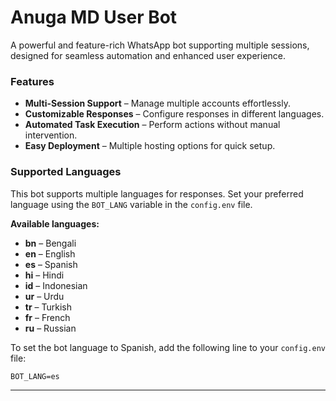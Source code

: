 # Anuga MD User Bot

A powerful and feature-rich WhatsApp bot supporting multiple sessions, designed for seamless automation and enhanced user experience.

### Features

- **Multi-Session Support** – Manage multiple accounts effortlessly.
- **Customizable Responses** – Configure responses in different languages.
- **Automated Task Execution** – Perform actions without manual intervention.
- **Easy Deployment** – Multiple hosting options for quick setup.

### Supported Languages

This bot supports multiple languages for responses. Set your preferred language using the `BOT_LANG` variable in the `config.env` file.

**Available languages:**

- **bn** – Bengali  
- **en** – English  
- **es** – Spanish  
- **hi** – Hindi  
- **id** – Indonesian  
- **ur** – Urdu  
- **tr** – Turkish  
- **fr** – French  
- **ru** – Russian  

To set the bot language to Spanish, add the following line to your `config.env` file:

```env
BOT_LANG=es
```
---
